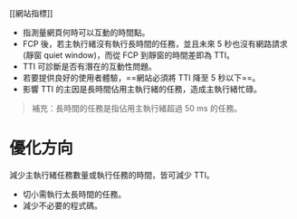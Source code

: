 [[網站指標]]

- 指測量網頁何時可以互動的時間點。
- FCP 後，若主執行緒沒有執行長時間的任務，並且未來 5 秒也沒有網路請求 (靜窗 quiet window)，而從 FCP 到靜窗的時間差即為 TTI。
- TTI 可診斷是否有潛在的互動性問題。
- 若要提供良好的使用者體驗，==網站必須將 TTI 降至 5 秒以下==。
- 影響 TTI 的主因是長時間佔用主執行緒的任務，造成主執行緒忙碌。

> 補充：長時間的任務是指佔用主執行緒超過 50 ms 的任務。

# 優化方向
減少主執行緒任務數量或執行任務的時間，皆可減少 TTI。
- 切小需執行太長時間的任務。
- 減少不必要的程式碼。

